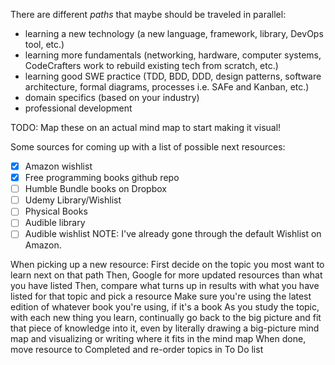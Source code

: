 There are different _paths_ that maybe should be traveled in parallel:
- learning a new technology (a new language, framework, library, DevOps tool, etc.)
- learning more fundamentals (networking, hardware, computer systems, CodeCrafters work to rebuild existing tech from scratch, etc.)
- learning good SWE practice (TDD, BDD, DDD, design patterns, software architecture, formal diagrams, processes i.e. SAFe and Kanban, etc.)
- domain specifics (based on your industry)
- professional development

TODO: Map these on an actual mind map to start making it visual!

Some sources for coming up with a list of possible next resources:

- [x] Amazon wishlist
- [x] Free programming books github repo
- [ ] Humble Bundle books on Dropbox
- [ ] Udemy Library/Wishlist
- [ ] Physical Books
- [ ] Audible library
- [ ] Audible wishlist
NOTE: I've already gone through the default Wishlist on Amazon.

When picking up a new resource:
First decide on the topic you most want to learn next on that path
Then, Google for more updated resources than what you have listed
Then, compare what turns up in results with what you have listed for that topic and pick a resource
Make sure you're using the latest edition of whatever book you're using, if it's a book
As you study the topic, with each new thing you learn, continually go back to the big picture and fit that piece of knowledge into it, even by literally drawing a big-picture mind map and visualizing or writing where it fits in the mind map
When done, move resource to Completed and re-order topics in To Do list

